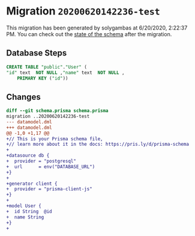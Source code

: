 # Migration `20200620142236-test`

This migration has been generated by solygambas at 6/20/2020, 2:22:37 PM.
You can check out the [state of the schema](./schema.prisma) after the migration.

## Database Steps

```sql
CREATE TABLE "public"."User" (
"id" text  NOT NULL ,"name" text  NOT NULL ,
    PRIMARY KEY ("id"))
```

## Changes

```diff
diff --git schema.prisma schema.prisma
migration ..20200620142236-test
--- datamodel.dml
+++ datamodel.dml
@@ -1,0 +1,17 @@
+// This is your Prisma schema file,
+// learn more about it in the docs: https://pris.ly/d/prisma-schema
+
+datasource db {
+  provider = "postgresql"
+  url      = env("DATABASE_URL")
+}
+
+generator client {
+  provider = "prisma-client-js"
+}
+
+model User {
+  id String  @id
+  name String
+}
+
```



